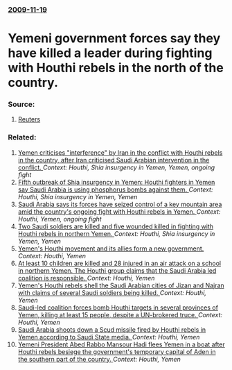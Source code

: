 ### [2009-11-19](/news/2009/11/19/index.md)

#  Yemeni government forces say they have killed a leader during fighting with Houthi rebels in the north of the country. 




### Source:

1. [Reuters](http://www.reuters.com/article/africaCrisis/idUSLJ386106)

### Related:

1. [ Yemen criticises "interference" by Iran in the conflict with Houthi rebels in the country, after Iran criticised Saudi Arabian intervention in the conflict. ](/news/2009/11/11/yemen-criticises-interference-by-iran-in-the-conflict-with-houthi-rebels-in-the-country-after-iran-criticised-saudi-arabian-intervention.md) _Context: Houthi, Shia insurgency in Yemen, Yemen, ongoing fight_
2. [ Fifth outbreak of Shia insurgency in Yemen: Houthi fighters in Yemen say Saudi Arabia is using phosphorus bombs against them. ](/news/2009/11/9/fifth-outbreak-of-shia-insurgency-in-yemen-p-houthi-fighters-in-yemen-say-saudi-arabia-is-using-phosphorus-bombs-against-them.md) _Context: Houthi, Shia insurgency in Yemen, Yemen_
3. [ Saudi Arabia says its forces have seized control of a key mountain area amid the country's ongoing fight with Houthi rebels in Yemen. ](/news/2009/11/29/saudi-arabia-says-its-forces-have-seized-control-of-a-key-mountain-area-amid-the-country-s-ongoing-fight-with-houthi-rebels-in-yemen.md) _Context: Houthi, Yemen, ongoing fight_
4. [ Two Saudi soldiers are killed and five wounded killed in fighting with Houthi rebels in northern Yemen. ](/news/2009/11/14/two-saudi-soldiers-are-killed-and-five-wounded-killed-in-fighting-with-houthi-rebels-in-northern-yemen.md) _Context: Houthi, Shia insurgency in Yemen, Yemen_
5. [Yemen's Houthi movement and its allies form a new government. ](/news/2016/11/28/yemen-s-houthi-movement-and-its-allies-form-a-new-government.md) _Context: Houthi, Yemen_
6. [At least 10 children are killed and 28 injured in an air attack on a school in northern Yemen. The Houthi group claims that the Saudi Arabia led coalition is responsible. ](/news/2016/08/13/at-least-10-children-are-killed-and-28-injured-in-an-air-attack-on-a-school-in-northern-yemen-the-houthi-group-claims-that-the-saudi-arabia.md) _Context: Houthi, Yemen_
7. [  Yemen's Houthi rebels shell the Saudi Arabian cities of Jizan and Najran with claims of several Saudi soldiers being killed. ](/news/2015/07/4/yemen-s-houthi-rebels-shell-the-saudi-arabian-cities-of-jizan-and-najran-with-claims-of-several-saudi-soldiers-being-killed.md) _Context: Houthi, Yemen_
8. [Saudi-led coalition forces bomb Houthi targets in several provinces of Yemen, killing at least 15 people, despite a UN-brokered truce. ](/news/2015/07/12/saudi-led-coalition-forces-bomb-houthi-targets-in-several-provinces-of-yemen-killing-at-least-15-people-despite-a-un-brokered-truce.md) _Context: Houthi, Yemen_
9. [Saudi Arabia shoots down a Scud missile fired by Houthi rebels in Yemen according to Saudi State media. ](/news/2015/06/6/saudi-arabia-shoots-down-a-scud-missile-fired-by-houthi-rebels-in-yemen-according-to-saudi-state-media.md) _Context: Houthi, Yemen_
10. [Yemeni President Abed Rabbo Mansour Hadi flees Yemen in a boat after Houthi rebels besiege the government's temporary capital of Aden in the southern part of the country. ](/news/2015/03/25/yemeni-president-abed-rabbo-mansour-hadi-flees-yemen-in-a-boat-after-houthi-rebels-besiege-the-government-s-temporary-capital-of-aden-in-the.md) _Context: Houthi, Yemen_
